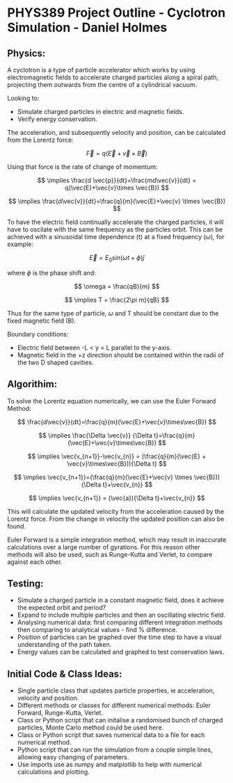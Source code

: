 # PHYS389 Project Outline - Cyclotron Simulation - Daniel Holmes

## Physics:

A cyclotron is a type of particle accelerator which works by using electromagnetic fields to accelerate charged particles along a spiral path, projecting them outwards from the centre of a cylindrical vacuum.

Looking to:
- Simulate charged particles in electric and magnetic fields.
- Verify energy conservation.

The acceleration, and subsequently velocity and position, can be calculated from the Lorentz force:

$$
\vec{F} = q(\vec{E}+\vec{v}\times\vec{B})
$$

Using that force is the rate of change of momentum:

$$
\implies \frac{d \vec{p}}{dt}=\frac{md\vec{v}}{dt} = q(\vec{E}+\vec{v}\times \vec{B})
$$

$$
\implies \frac{d\vec{v}}{dt}=\frac{q}{m}(\vec{E}+\vec{v} \times \vec{B})
$$

To have the electric field continually accelerate the charged particles, it will have to oscilate with the same frequency as the particles orbit. This can be achieved with a sinusoidal time dependence (t) at a fixed frequency ($\omega$), for example:

$$
\vec{E} = E_0 sin(\omega t+\phi)\hat{j}
$$

where $\phi$ is the phase shift and:

$$
\omega = \frac{qB}{m}
$$

$$
\implies T = \frac{2\pi m}{qB}
$$

Thus for the same type of particle, $\omega$ and T should be constant due to the fixed magnetic field (B).

Boundary conditions:
- Electric field between -L < y < L parallel to the y-axis.
- Magnetic field in the +z direction should be contained within the radii of the two D shaped cavities.



## Algorithim:

To solve the Lorentz equation numerically, we can use the Euler Forward Method:

$$
\frac{d\vec{v}}{dt}=\frac{q}{m}(\vec{E}+\vec{v}\times\vec{B})
$$

$$
\implies \frac{\Delta \vec{v}} {\Delta t}=\frac{q}{m} (\vec{E}+\vec{v}\times\vec{B})
$$

$$
\implies \vec{v_{n+1}}-\vec{v_{n}} = (\frac{q}{m}(\vec{E} + \vec{v}\times\vec{B})){\Delta t}
$$

$$
\implies \vec{v_{n+1}}=(\frac{q}{m}(\vec{E}+\vec{v} \times \vec{B})){\Delta t}+\vec{v_{n}}
$$

$$
\implies \vec{v_{n+1}} = (\vec{a}){\Delta t}+\vec{v_{n}}
$$

This will calculate the updated velocity from the acceleration caused by the Lorentz force. From the change in velocity the updated position can also be found.

Euler Forward is a simple integration method, which may result in inaccurate calculations over a large number of gyrations. For this reason other methods will also be used, such as Runge-Kutta and Verlet, to compare against each other.

## Testing:
- Simulate a charged particle in a constant magnetic field, does it achieve the expected orbit and period?
- Expand to include multiple particles and then an oscillating electric field.
- Analysing numerical data: first comparing different integration methods then comparing to analytical values - find % difference.
- Position of particles can be graphed over the time step to have a visual understanding of the path taken.
- Energy values can be calculated and graphed to test conservation laws.


## Initial Code & Class Ideas:
- Single particle class that updates particle properties, ie acceleration, velocity and position.
- Different methods or classes for different numerical methods: Euler Forward, Runge-Kutta, Verlet.
- Class or Python script that can initalise a randomised bunch of charged particles, Monte Carlo method could be used here.
- Class or Python script that saves numerical data to a file for each numerical method.
- Python script that can run the simulation from a couple simple lines, allowing easy changing of parameters.
- Use imports use as numpy and matplotlib to help with numerical calculations and plotting.
